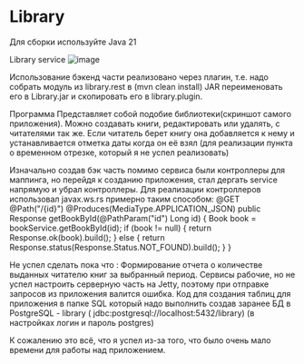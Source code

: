 # Library
Для сборки используйте Java 21

Library service
![image](https://github.com/user-attachments/assets/74dcf7e1-0316-4fd3-b06e-b65b45b584fb)

Использование бэкенд части реализовано через плагин, т.е. надо собрать модуль из library.rest в (mvn clean install) JAR переименовать его в Library.jar и скопировать его в library.plugin.

Программа Представляет собой подобие библиотеки(скриншот самого приложения).
Можно создавать книги, редактировать или удалять, с читателями так же.
Если читатель берет книгу она добавляется к нему и устанавливается отметка даты когда он её взял (для реализации пункта о временном отрезке, который я не успел реализовать)

Изначально создав бэк часть помимо сервиса были контроллеры для маппинга, но перейдя к созданию приложения, стал дергать service напрямую и убрал контроллеры.
Для реализации контроллеров использовал javax.ws.rs примерно таким способом:
@GET
    @Path("/{id}")
    @Produces(MediaType.APPLICATION_JSON)
    public Response getBookById(@PathParam("id") Long id) {
        Book book = bookService.getBookById(id);
        if (book != null) {
            return Response.ok(book).build();
        } else {
            return Response.status(Response.Status.NOT_FOUND).build();
        }
    }

    


Не успел сделать пока что : 
Формирование отчета о количестве выданных читателю книг за выбранный период.
Сервисы рабочие, но не успел настроить серверную часть на Jetty, поэтому при отправке запросов из приложения валится ошибка.
Код для создания таблиц для приложения в папке SQL который надо выполнить создав заранее БД в PostgreSQL - library ( jdbc:postgresql://localhost:5432/library) (в настройках логин и пароль postgres)

К сожалению это всё, что я успел из-за того, что было очень мало времени для работы над приложением.
